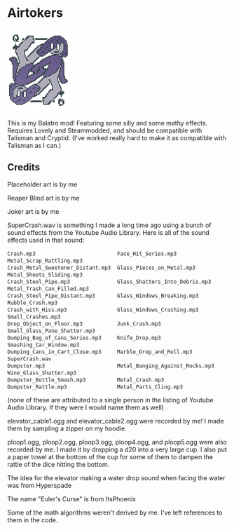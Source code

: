 # Airtokers

![A drawing of two Airtoums reaching to each other as the Queen of Spades. This sprite is used for Tomorrow Joker](assets/2x/Airtokers.png)

This is my Balatro mod! Featuring some silly and some mathy effects. Requires Lovely and Steammodded, and should be compatible with Talisman and Cryptid. (I've worked really hard to make it as compatible with Talisman as I can.)

## Credits

Placeholder art is by me

Reaper Blind art is by me

Joker art is by me

SuperCrash.wav is something I made a long time ago using a bunch of sound effects from the Youtube Audio Library. Here is all of the sound effects used in that sound:

```
Crash.mp3                          Face_Hit_Series.mp3              Metal_Scrap_Rattling.mp3
Crash_Metal_Sweetener_Distant.mp3  Glass_Pieces_on_Metal.mp3        Metal_Sheets_Sliding.mp3
Crash_Steel_Pipe.mp3               Glass_Shatters_Into_Debris.mp3   Metal_Trash_Can_Filled.mp3
Crash_Steel_Pipe_Distant.mp3       Glass_Windows_Breaking.mp3       Rubble_Crash.mp3
Crash_with_Hiss.mp3                Glass_Windows_Crashing.mp3       Small_Crashes.mp3
Drop_Object_on_Floor.mp3           Junk_Crash.mp3                   Small_Glass_Pane_Shatter.mp3
Dumping_Bag_of_Cans_Series.mp3     Knife_Drop.mp3                   Smashing_Car_Window.mp3
Dumping_Cans_in_Cart_Close.mp3     Marble_Drop_and_Roll.mp3         SuperCrash.wav
Dumpster.mp3                       Metal_Banging_Against_Rocks.mp3  Wine_Glass_Shatter.mp3
Dumpster_Bottle_Smash.mp3          Metal_Crash.mp3
Dumpster_Rattle.mp3                Metal_Parts_Cling.mp3
```
(none of these are attributed to a single person in the listing of Youtube Audio Library. If they were I would name them as well)

elevator_cable1.ogg and elevator_cable2.ogg were recorded by me! I made them by sampling a zipper on my hoodie.

ploop1.ogg, ploop2.ogg, ploop3.ogg, ploop4.ogg, and ploop5.ogg were also recorded by me. I made it by dropping a d20 into a very large cup. I also put a paper towel at the bottom of the cup for some of them to dampen the rattle of the dice hitting the bottom.

The idea for the elevator making a water drop sound when facing the water was from Hyperspade

The name "Euler's Curse" is from ItsPhoenix

Some of the math algorithms weren't derived by me. I've left references to them in the code.
